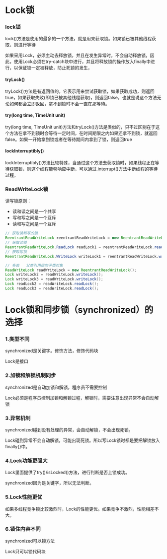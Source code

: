 # Lock锁
### lock锁
lock()方法是使用的最多的一个方法，就是用来获取锁。如果锁已被其他线程获取，则进行等待

如果采用Lock，必须主动去释放锁，并且在发生异常时，不会自动释放锁，因此，使用Lock必须在try-catch块中进行，并且将释放锁的操作放入finally中进行，以保证锁一定被释放，防止死锁的发生，

#### tryLock()
tryLock()方法是有返回值的，它表示用来尝试获取锁，如果获取成功，则返回true，如果获取失败(即锁已被其他线程获取)，则返回false，也就是说这个方法无论如何都会立即返回，拿不到锁时不会一直在那等待。

#### try(long time, TimeUnit unit)
try(long time, TimeUnit unit)方法和tryLock()方法是类似的，只不过区别在于这个方法在拿不到锁时会等待一定时间，在时间期限之内如果还拿不到锁，就返回false。如果一开始拿到锁或者在等待期间内拿到了锁，则返回true

#### lockInterruptibly()
lockInterruptibly()方法比较特殊，当通过这个方法去获取锁时，如果线程正在等待获取锁，则这个线程能够响应中断，可以通过.interrupt()方法中断线程的等待过程。

### ReadWriteLock锁
读写锁原则：
- 读和读之间是一个共享
- 写和写之间是一个互斥
- 读和写之间是一个互斥
```java
// 获取读和写的锁
ReentrantReadWriteLock reentrantReadWriteLock = new ReentrantReadWriteLock();
// 获取读锁
ReentrantReadWriteLock.ReadLock readLock1 = reentrantReadWriteLock.readLock();
// 获取写锁
ReentrantReadWriteLock.WriteLock writeLock1 = reentrantReadWriteLock.writeLock();

// 多态   父类引用指向子类对象
ReadWriteLock readWriteLock = new ReentrantReadWriteLock();
Lock writeLock2 = readWriteLock.writeLock();
Lock writeLock3 = readWriteLock.writeLock();
Lock readLock2 = readWriteLock.readLock();
Lock readLock3 = readWriteLock.readLock();

```

# Lock锁和同步锁（synchronized）的选择
### 1.类型不同
synchronized是关键字。修饰方法，修饰代码块

Lock是接口

### 2.加锁和解锁机制同步
synchronized是自动加锁和解锁，程序员不需要控制

Lock必须是程序员控制加锁和解锁过程，解锁时，需要注意出现异常不会自动解锁

### 3.异常机制
synchronized碰到没有处理的异常，会自动解锁，不会出现死锁。

Lock碰到异常不会自动解锁，可能出现死锁。所以写Lock锁时都是要把解锁放入finally{}中。

### 4.Lock功能更强大
Lock里面提供了try()/isLocked()方法，进行判断是否上锁成功。

synchronized因为是关键字，所以无法判断。

### 5.Lock性能更优
如果多线程竞争锁比较激烈时，Lock的性能更优。如果竞争不激烈，性能相差不大。

### 6.锁住内容不同
synchronized可以锁方法

Lock只可以锁代码块